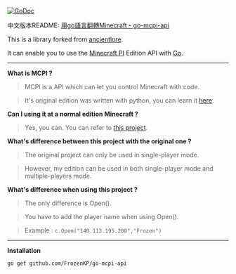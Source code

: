 [![GoDoc](https://godoc.org/github.com/FrozenKP/go-mcpi-api?status.svg)](https://godoc.org/github.com/FrozenKP/go-mcpi-api)

中文版本README: [用go語言翻轉Minecraft - go-mcpi-api](http://holacode.blogspot.tw/2016/08/go-gominecraft-go-mcpi-api.html)

This is a library forked from [ancientlore](https://github.com/ancientlore/go-mcpi-api).

It can enable you to use the [Minecraft PI](http://pi.minecraft.net/) Edition API with [Go](https://golang.org/).

----------
**What is MCPI ?** 

> MCPI is a API which can let you control Minecraft with code.

> It's original edition was written with python, you can learn it [here](https://github.com/teachthenet/TeachCraft-Challenges).

**Can I using it at a normal edition Minecraft ?**

> Yes, you can. You can refer to [this project](https://github.com/teachthenet/TeachCraft-Server).

**What's difference between this project with the original one ?**

> The original project can only be used in single-player mode. 

> However, my edition can be used in both single-player mode and multiple-players mode.

**What's difference when using this project ?**

> The only difference is Open().

> You have to add the player name when using Open().

> Example : `c.Open("140.113.195.200","Frozen")`
	


----------
**Installation**

    go get github.com/FrozenKP/go-mcpi-api

